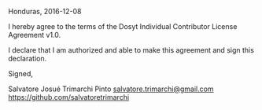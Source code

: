 Honduras, 2016-12-08

I hereby agree to the terms of the Dosyt Individual Contributor License Agreement v1.0.

I declare that I am authorized and able to make this agreement and sign this declaration.

Signed,

Salvatore Josué Trimarchi Pinto salvatore.trimarchi@gmail.com https://github.com/salvatoretrimarchi
